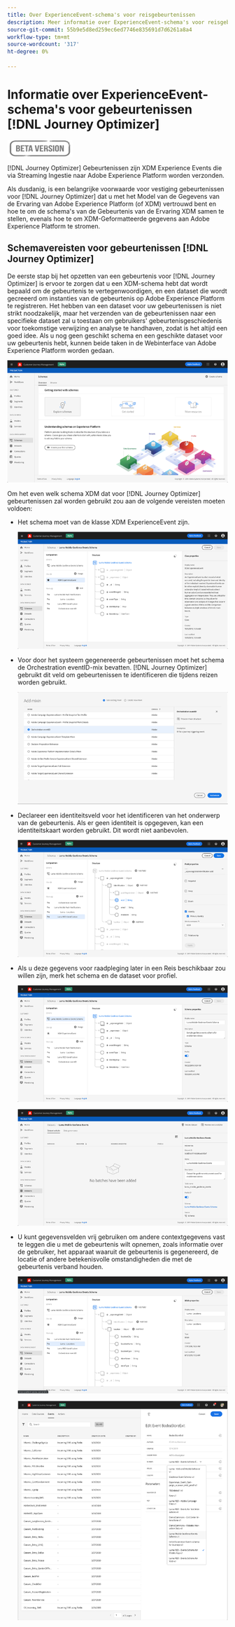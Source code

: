 ```yaml
---
title: Over ExperienceEvent-schema's voor reisgebeurtenissen
description: Meer informatie over ExperienceEvent-schema's voor reisgebeurtenissen
source-git-commit: 55b9e5d8ed259ec6ed7746e835691d7d6261a8a4
workflow-type: tm+mt
source-wordcount: '317'
ht-degree: 0%

---
```


# Informatie over ExperienceEvent-schema&#39;s voor gebeurtenissen [!DNL Journey Optimizer]

![](../assets/do-not-localize/badge.png)

[!DNL Journey Optimizer] Gebeurtenissen zijn XDM Experience Events die via Streaming Ingestie naar Adobe Experience Platform worden verzonden.

Als dusdanig, is een belangrijke voorwaarde voor vestiging gebeurtenissen voor [!DNL Journey Optimizer] dat u met het Model van de Gegevens van de Ervaring van Adobe Experience Platform (of XDM) vertrouwd bent en hoe te om de schema&#39;s van de Gebeurtenis van de Ervaring XDM samen te stellen, evenals hoe te om XDM-Geformatteerde gegevens aan Adobe Experience Platform te stromen.

## Schemavereisten voor gebeurtenissen [!DNL Journey Optimizer]

De eerste stap bij het opzetten van een gebeurtenis voor [!DNL Journey Optimizer] is ervoor te zorgen dat u een XDM-schema hebt dat wordt bepaald om de gebeurtenis te vertegenwoordigen, en een dataset die wordt gecreeerd om instanties van de gebeurtenis op Adobe Experience Platform te registreren. Het hebben van een dataset voor uw gebeurtenissen is niet strikt noodzakelijk, maar het verzenden van de gebeurtenissen naar een specifieke dataset zal u toestaan om gebruikers&#39; gebeurtenisgeschiedenis voor toekomstige verwijzing en analyse te handhaven, zodat is het altijd een goed idee. Als u nog geen geschikt schema en een geschikte dataset voor uw gebeurtenis hebt, kunnen beide taken in de Webinterface van Adobe Experience Platform worden gedaan.

![](../assets/schema1.png)

Om het even welk schema XDM dat voor [!DNL Journey Optimizer] gebeurtenissen zal worden gebruikt zou aan de volgende vereisten moeten voldoen:

* Het schema moet van de klasse XDM ExperienceEvent zijn.

   ![](../assets/schema2.png)

* Voor door het systeem gegenereerde gebeurtenissen moet het schema de Orchestration eventID-mix bevatten. [!DNL Journey Optimizer] gebruikt dit veld om gebeurtenissen te identificeren die tijdens reizen worden gebruikt.

   ![](../assets/schema3.png)

* Declareer een identiteitsveld voor het identificeren van het onderwerp van de gebeurtenis. Als er geen identiteit is opgegeven, kan een identiteitskaart worden gebruikt. Dit wordt niet aanbevolen.

   ![](../assets/schema4.png)

* Als u deze gegevens voor raadpleging later in een Reis beschikbaar zou willen zijn, merk het schema en de dataset voor profiel.

   ![](../assets/schema5.png)

   ![](../assets/schema6.png)

* U kunt gegevensvelden vrij gebruiken om andere contextgegevens vast te leggen die u met de gebeurtenis wilt opnemen, zoals informatie over de gebruiker, het apparaat waaruit de gebeurtenis is gegenereerd, de locatie of andere betekenisvolle omstandigheden die met de gebeurtenis verband houden.

   ![](../assets/schema7.png)

   ![](../assets/schema8.png)
